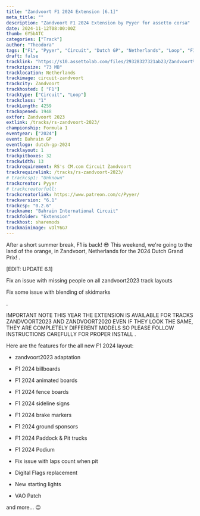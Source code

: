 ```yaml
---
title: "Zandvoort F1 2024 Extension [6.1]"
meta_title: ""
description: "Zandvoort F1 2024 Extension by Pyyer for assetto corsa"
date: 2024-11-12T08:00:00Z
thumb: 6Y5bATC
categories: ["Track"]
author: "Theodora"
tags: ["F1", "Pyyer", "Circuit", "Dutch GP", "Netherlands", "Loop", "F1 2024", "2024"]
draft: false
tracklink: "https://s10.assettolab.com/files/29328327321ab23/Zandvoort%20F1%202024%20Extension%20v6.1%20[zdv_2023].zip"
trackzipsize: "73 MB"
tracklocation: Netherlands
trackimage: circuit-zandvoort
trackcity: Zandvoort
trackhosted: [ "F1"]
tracktype: ["Circuit", "Loop"]
trackclass: "1" 
trackLength: 4259
trackopened: 1948
extfor: Zandvoort 2023
extlink: /tracks/rs-zandvoort-2023/
championship: Formula 1
eventyear: ["2024"]
event: Bahrain GP
eventlogo: dutch-gp-2024
tracklayout: 1
trackpitboxes: 32
trackwidth: 13
trackrequirement: RS's CM.com Circuit Zandvoort
trackrequirelink: /tracks/rs-zandvoort-2023/
# trackcsp1: "Unknown"
trackcreator: Pyyer
# trackcreatorfull: 
trackcreatorlink: https://www.patreon.com/c/Pyyer/
trackversion: "6.1"
trackcsp: "0.2.6"
trackname: "Bahrain International Circuit"
trackfolder: "Extension"
trackhost: sharemods
trackmainimage: vDlY6G7
---
```


After a short summer break, F1 is back! 😎
This weekend, we're going to the land of the orange, in Zandvoort, Netherlands for the 2024 Dutch Grand Prix!
.

[EDIT: UPDATE 6.1]

Fix an issue with missing people on all zandvoort2023 track layouts 

Fix some issue with blending of skidmarks

.

IMPORTANT NOTE
THIS YEAR THE EXTENSION IS AVAILABLE FOR TRACKS
ZANDVOORT2023 AND ZANDVOORT2020
EVEN IF THEY LOOK THE SAME, THEY ARE COMPLETELY DIFFERENT MODELS
SO PLEASE FOLLOW INSTRUCTIONS CAREFULLY FOR PROPER INSTALL
.

Here are the features for the all new F1 2024 layout:

- zandvoort2023 adaptation

- F1 2024 billboards

- F1 2024 animated boards

- F1 2024 fence boards

- F1 2024 sideline signs

- F1 2024 brake markers

- F1 2024 ground sponsors

- F1 2024 Paddock & Pit trucks

- F1 2024 Podium

- Fix issue with laps count when pit

- Digital Flags replacement

- New starting lights 

- VAO Patch

and more... 😉
